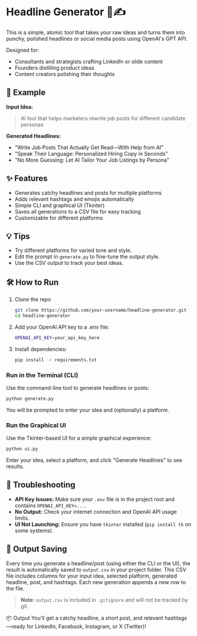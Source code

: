 # Headline Generator 🧠✍️

This is a simple, atomic tool that takes your raw ideas and turns them into punchy, polished headlines or social media posts using OpenAI's GPT API.

Designed for:
- Consultants and strategists crafting LinkedIn or slide content
- Founders distilling product ideas
- Content creators polishing their thoughts

## 🚀 Example

**Input Idea:**
> AI tool that helps marketers rewrite job posts for different candidate personas

**Generated Headlines:**
- "Write Job Posts That Actually Get Read—With Help from AI"
- "Speak Their Language: Personalized Hiring Copy in Seconds"
- "No More Guessing: Let AI Tailor Your Job Listings by Persona"

## ✨ Features

- Generates catchy headlines and posts for multiple platforms
- Adds relevant hashtags and emojis automatically
- Simple CLI and graphical UI (Tkinter)
- Saves all generations to a CSV file for easy tracking
- Customizable for different platforms

## 💡 Tips

- Try different platforms for varied tone and style.
- Edit the prompt in `generate.py` to fine-tune the output style.
- Use the CSV output to track your best ideas.

## 🛠️ How to Run

1. Clone the repo  
   ```bash
   git clone https://github.com/your-username/headline-generator.git
   cd headline-generator
   ```
2. Add your OpenAI API key to a .env file:
   ```bash
   OPENAI_API_KEY=your_api_key_here
   ```
3. Install dependencies:
   ```bash
   pip install -r requirements.txt
   ```

### Run in the Terminal (CLI)

Use the command-line tool to generate headlines or posts:
```bash
python generate.py
```
You will be prompted to enter your idea and (optionally) a platform.

### Run the Graphical UI

Use the Tkinter-based UI for a simple graphical experience:
```bash
python ui.py
```
Enter your idea, select a platform, and click "Generate Headlines" to see results.

## 🧩 Troubleshooting

- **API Key Issues:** Make sure your `.env` file is in the project root and contains `OPENAI_API_KEY=...`.
- **No Output:** Check your internet connection and OpenAI API usage limits.
- **UI Not Launching:** Ensure you have `tkinter` installed (`pip install tk` on some systems).

## 💾 Output Saving

Every time you generate a headline/post (using either the CLI or the UI), the result is automatically saved to `output.csv` in your project folder. This CSV file includes columns for your input idea, selected platform, generated headline, post, and hashtags. Each new generation appends a new row to the file.

> **Note:** `output.csv` is included in `.gitignore` and will not be tracked by git.

📦 Output
You’ll get a catchy headline, a short post, and relevant hashtags—ready for LinkedIn, Facebook, Instagram, or X (Twitter)!
